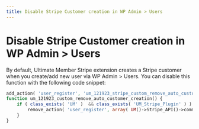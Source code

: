 ```yaml
---
title: Disable Stripe Customer creation in WP Admin > Users
---
```

# Disable Stripe Customer creation in WP Admin > Users

By default, Ultimate Member Stripe extension creates a Stripe customer when you create/add new user via WP Admin > Users. You can disable this function with the following code snippet:

``` php
add_action( 'user_register', 'um_121923_stripe_custom_remove_auto_customer_creation', 9 );
function um_121923_custom_remove_auto_customer_creation() {
    if ( class_exists( 'UM' )  && class_exists( 'UM_Stripe_Plugin' ) ) {
        remove_action( 'user_register', array( UM()->Stripe_API()->common()->user(), 'create_stripe_customer' ), 10 );
    }
}

```
